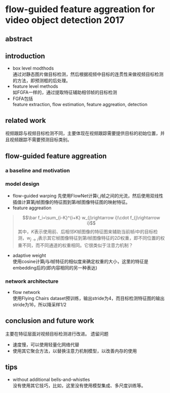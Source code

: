# flow-guided feature aggreation for video object detection 2017

## abstract

## introduction
- box level modthods  
通过对静态图片做目标检测，然后根据视频中目标的连贯性来做视频目标检测的方法，即预测框的后处理。
- feature level methods  
如FGFA一样的，通过提取特征辅助相邻帧的目标检测  
- FGFA包括  
feature extraction, flow estimation, feature aggreation, detection

## related work
视频跟踪与视频目标检测不同，主要体现在视频跟踪需要提供目标的初始位置，并且视频跟踪不需要预测目标类别。

## flow-guided feature aggreation
### a baseline and motivation
### model design
- flow-guided warping
先使用FlowNet计算$i,j$帧之间的光流，然后使用双线性插值计算第$j$帧图像的特征图到第$i$帧图像特征图的映射特征。
- feature aggreation
> $$\bar f_i=\sum_{i-K}^{i+K} w_{j\rightarrow i}\cdot f_{j\rightarrow i}$$
其中，$K$表示使用前、后相邻$K$帧图像的特征图来辅助当前帧$i$中的目标检测，$w_{j\rightarrow i}$表示其它帧图像特征到第$i$帧图像特征的$2D$权重，即不同位置的权重不同，而不同通道的权重相同。它很类似于注意力机制？
- adaptive weight  
使用cosine计算$j$与$i$帧特征的相似度来确定权重的大小，这里的特征是embedding后的(即内容相同的另一种表达)

### network architecture
- flow network  
使用Flying Chairs dataset预训练，输出stride为$4$，而目标检测特征图的输出stride为$16$，所以降采样$1/2$

## conclusion and future work
主要在特征层面对视频目标检测进行改进。
遗留问题
- 速度慢，可以使用轻量化网络代替
- 使用其它聚合方法，以替换注意力机制模型，以改善内存的使用

## tips
- without additional bells-and-whistles  
没有使用其它技巧，比如，这里没有使用模型集成、多尺度训练等。